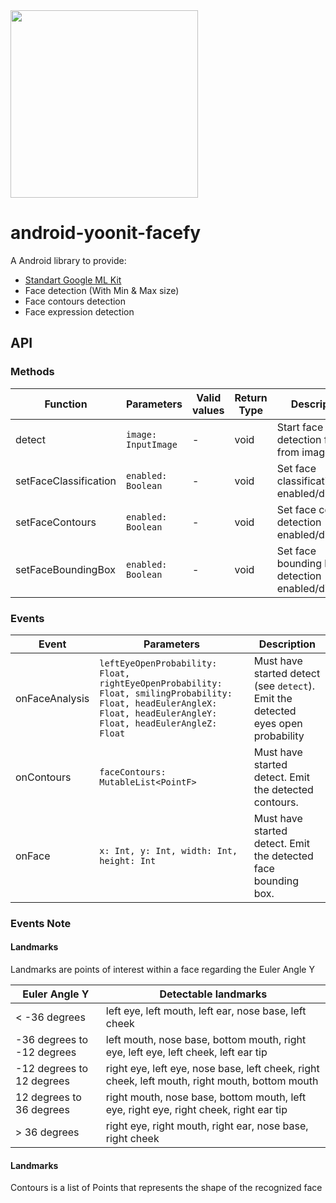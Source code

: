 <img src="https://raw.githubusercontent.com/Yoonit-Labs/android-yoonit-camera/development/logo_cyberlabs.png" width="300">

# android-yoonit-facefy

A Android library to provide:
- [Standart Google ML Kit](https://developers.google.com/ml-kit)
- Face detection (With Min & Max size)
- Face contours detection
- Face expression detection

## API

### Methods

| Function                     | Parameters                                      | Valid values                  | Return Type | Description
| -                            | -                                               | -                             | -           | -
| detect                       | `image: InputImage`                             | -                             | void        | Start face detection from from image
| setFaceClassification        | `enabled: Boolean`                              | -                             | void        | Set face classification enabled/disabled.
| setFaceContours              | `enabled: Boolean`                              | -                             | void        | Set face contours detection enabled/disabled.
| setFaceBoundingBox           | `enabled: Boolean`                              | -                             | void        | Set face bounding box detection enabled/disabled.

### Events

| Event              | Parameters                                                                                                                                                          | Description
| -                  | -                                                                                                                                                                   | -
| onFaceAnalysis     | `leftEyeOpenProbability: Float, rightEyeOpenProbability: Float, smilingProbability: Float, headEulerAngleX: Float, headEulerAngleY: Float, headEulerAngleZ: Float`  | Must have started detect (see `detect`). Emit the detected eyes open probability
| onContours         | `faceContours: MutableList<PointF>`                                                                                                                                 | Must have started detect. Emit the detected contours.
| onFace             | `x: Int, y: Int, width: Int, height: Int`                                                                                                                           | Must have started detect. Emit the detected face bounding box.

### Events Note

#### Landmarks

Landmarks are points of interest within a face regarding the Euler Angle Y 

| Euler Angle Y                     | Detectable landmarks                                      
| -                                 | -                                              
| < -36 degrees                     | left eye, left mouth, left ear, nose base, left cheek                             
| -36 degrees to -12 degrees        | left mouth, nose base, bottom mouth, right eye, left eye, left cheek, left ear tip                  
| -12 degrees to 12 degrees         | right eye, left eye, nose base, left cheek, right cheek, left mouth, right mouth, bottom mouth          
| 12 degrees to 36 degrees          | right mouth, nose base, bottom mouth, left eye, right eye, right cheek, right ear tip             
| > 36 degrees                      | right eye, right mouth, right ear, nose base, right cheek       

#### Landmarks

Contours is a list of Points that represents the shape of the recognized face       